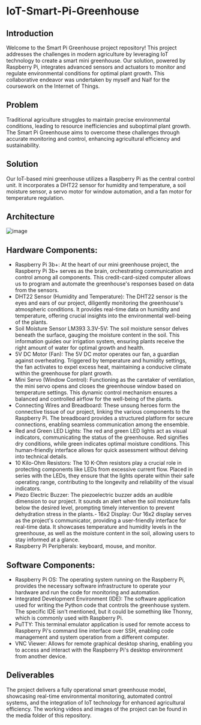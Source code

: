 # IoT-Smart-Pi-Greenhouse

## Introduction
Welcome to the Smart Pi Greenhouse project repository! This project addresses the challenges in modern agriculture by leveraging IoT technology to create a smart mini greenhouse. Our solution, powered by Raspberry Pi, integrates advanced sensors and actuators to monitor and regulate environmental conditions for optimal plant growth. This collaborative endeavor was undertaken by myself and Naif for the coursework on the Internet of Things.

## Problem
Traditional agriculture struggles to maintain precise environmental conditions, leading to resource inefficiencies and suboptimal plant growth. The Smart Pi Greenhouse aims to overcome these challenges through accurate monitoring and control, enhancing agricultural efficiency and sustainability.

## Solution
Our IoT-based mini greenhouse utilizes a Raspberry Pi as the central control unit. It incorporates a DHT22 sensor for humidity and temperature, a soil moisture sensor, a servo motor for window automation, and a fan motor for temperature regulation.

## Architecture
![image](https://github.com/Sin-Aman/IoT-Smart-Pi-Greenhouse/assets/108439592/1c501d11-68ad-4a6d-9073-5dcf61b24502)

## Hardware Components:
-	Raspberry Pi 3b+: At the heart of our mini greenhouse project, the Raspberry Pi 3b+ serves as the brain, orchestrating communication and control among all components. This credit-card-sized computer allows us to program and automate the greenhouse's responses based on data from the sensors.
-	DHT22 Sensor (Humidity and Temperature): The DHT22 sensor is the eyes and ears of our project, diligently monitoring the greenhouse's atmospheric conditions. It provides real-time data on humidity and temperature, offering crucial insights into the environmental well-being of the plants.
-	Soil Moisture Sensor LM393 3.3V-5V: The soil moisture sensor delves beneath the surface, gauging the moisture content in the soil. This information guides our irrigation system, ensuring plants receive the right amount of water for optimal growth and health.
-	5V DC Motor (Fan): The 5V DC motor operates our fan, a guardian against overheating. Triggered by temperature and humidity settings, the fan activates to expel excess heat, maintaining a conducive climate within the greenhouse for plant growth.
-	 Mini Servo (Window Control): Functioning as the caretaker of ventilation, the mini servo opens and closes the greenhouse window based on temperature settings. This dynamic control mechanism ensures a balanced and controlled airflow for the well-being of the plants.
-	Connecting Wires and Breadboard: These unsung heroes form the connective tissue of our project, linking the various components to the Raspberry Pi. The breadboard provides a structured platform for secure connections, enabling seamless communication among the ensemble.
-	Red and Green LED Lights: The red and green LED lights act as visual indicators, communicating the status of the greenhouse. Red signifies dry conditions, while green indicates optimal moisture conditions. This human-friendly interface allows for quick assessment without delving into technical details.
-	10 Kilo-Ohm Resistors: The 10  K-Ohm resistors play a crucial role in protecting components like LEDs from excessive current flow. Placed in series with the LEDs, they ensure that the lights operate within their safe operating range, contributing to the longevity and reliability of the visual indicators.
-	Piezo Electric Buzzer: The piezoelectric buzzer adds an audible dimension to our project. It sounds an alert when the soil moisture falls below the desired level, prompting timely intervention to prevent dehydration stress in the plants.-	16x2 Display: Our 16x2 display serves as the project's communicator, providing a user-friendly interface for real-time data. It showcases temperature and humidity levels in the greenhouse, as well as the moisture content in the soil, allowing users to stay informed at a glance.
-	Raspberry Pi Peripherals: keyboard, mouse, and monitor. 

## Software Components:
- Raspberry Pi OS: The operating system running on the Raspberry Pi, provides the necessary software infrastructure to operate your hardware and run the code for monitoring and automation.
-	Integrated Development Environment (IDE): The software application used for writing the Python code that controls the greenhouse system. The specific IDE isn't mentioned, but it could be something like Thonny, which is commonly used with Raspberry Pi.
-	PuTTY: This terminal emulator application is used for remote access to Raspberry Pi's command line interface over SSH, enabling code management and system operation from a different computer.
-	VNC Viewer: Allows for remote graphical desktop sharing, enabling you to access and interact with the Raspberry Pi's desktop environment from another device.

## Deliverables
The project delivers a fully operational smart greenhouse model, showcasing real-time environmental monitoring, automated control systems, and the integration of IoT technology for enhanced agricultural efficiency. The working videos and images of the project can be found in the media folder of this repository. 


